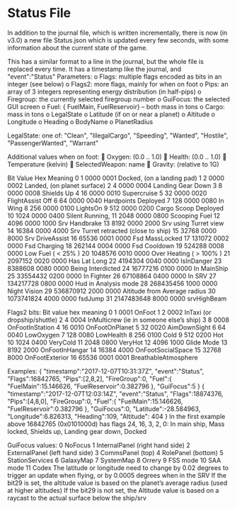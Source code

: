 # Status File

In addition to the journal file, which is written incrementally, there is now (in v3.0) a new file
Status.json which is updated every few seconds, with some information about the current state of
the game.

This has a similar format to a line in the journal, but the whole file is replaced every time. It has a
timestamp like the journal, and "event":"Status"
Parameters:
o Flags: multiple flags encoded as bits in an integer (see below)
o Flags2: more flags, mainly for when on foot
o Pips: an array of 3 integers representing energy distribution (in half-pips)
o Firegroup: the currently selected firegroup number
o GuiFocus: the selected GUI screen
o Fuel: { FuelMain, FuelReservoir} – both mass in tons
o Cargo: mass in tons
o LegalState
o Latitude (if on or near a planet)
o Altitude
o Longitude
o Heading
o BodyName
o PlanetRadius

LegalState: one of:
"Clean",
"IllegalCargo",
"Speeding",
"Wanted",
"Hostile",
"PassengerWanted",
"Warrant"

Additional values when on foot:
 Oxygen: (0.0 .. 1.0)
 Health: (0.0 .. 1.0)
 Temperature (kelvin)
 SelectedWeapon: name
 Gravity: (relative to 1G) 


Bit Value Hex Meaning
0 1 0000 0001 Docked, (on a landing pad)
1 2 0000 0002 Landed, (on planet surface)
2 4 0000 0004 Landing Gear Down
3 8 0000 0008 Shields Up
4 16 0000 0010 Supercruise
5 32 0000 0020 FlightAssist Off
6 64 0000 0040 Hardpoints Deployed
7 128 0000 0080 In Wing 
8 256 0000 0100 LightsOn
9 512 0000 0200 Cargo Scoop Deployed
10 1024 0000 0400 Silent Running,
11 2048 0000 0800 Scooping Fuel
12 4096 0000 1000 Srv Handbrake
13 8192 0000 2000 Srv using Turret view
14 16384 0000 4000 Srv Turret retracted (close to ship)
15 32768 0000 8000 Srv DriveAssist
16 65536 0001 0000 Fsd MassLocked
17 131072 0002 0000 Fsd Charging
18 262144 0004 0000 Fsd Cooldown
19 524288 0008 0000 Low Fuel ( < 25% )
20 1048576 0010 0000 Over Heating ( > 100% )
21 2097152 0020 0000 Has Lat Long
22 4194304 0040 0000 IsInDanger
23 8388608 0080 0000 Being Interdicted
24 16777216 0100 0000 In MainShip
25 33554432 0200 0000 In Fighter
26 67108864 0400 0000 In SRV
27 134217728 0800 0000 Hud in Analysis mode
28 268435456 1000 0000 Night Vision
29 536870912 2000 0000 Altitude from Average radius
30 1073741824 4000 0000 fsdJump
31 2147483648 8000 0000 srvHighBeam

Flags2 bits:
Bit value hex meaning
0 1 0001 OnFoot
1 2 0002 InTaxi (or dropship/shuttle)
2 4 0004 InMulticrew (ie in someone else’s ship)
3 8 0008 OnFootInStation
4 16 0010 OnFootOnPlanet
5 32 0020 AimDownSight
6 64 0040 LowOxygen
7 128 0080 LowHealth
8 256 0100 Cold
9 512 0200 Hot
10 1024 0400 VeryCold
11 2048 0800 VeryHot
12 4096 1000 Glide Mode
13 8192 2000 OnFootInHangar
14 16384 4000 OnFootSocialSpace
15 32768 8000 OnFootExterior
16 65536 0001 0001 BreathableAtmosphere

Examples:
{ "timestamp":"2017-12-07T10:31:37Z", "event":"Status", "Flags":16842765, "Pips":[2,8,2], "FireGroup":0,
"Fuel":{ "FuelMain":15.146626, "FuelReservoir":0.382796 }, "GuiFocus":5 }
{ "timestamp":"2017-12-07T12:03:14Z", "event":"Status", "Flags":18874376, "Pips":[4,8,0], "FireGroup":0,
"Fuel":{ "FuelMain":15.146626, "FuelReservoir":0.382796 }, "GuiFocus":0, "Latitude":-28.584963,
"Longitude":6.826313, "Heading":109, "Altitude": 404 }
In the first example above 16842765 (0x0101000d) has flags 24, 16, 3, 2, 0: In main ship, Mass
locked, Shields up, Landing gear down, Docked 

GuiFocus values:
 0 NoFocus
 1 InternalPanel (right hand side)
 2 ExternalPanel (left hand side)
 3 CommsPanel (top)
 4 RolePanel (bottom)
 5 StationServices
 6 GalaxyMap
 7 SystemMap
 8 Orrery
 9 FSS mode
 10 SAA mode
 11 Codex
The latitude or longitude need to change by 0.02 degrees to trigger an update when flying, or by
0.0005 degrees when in the SRV
If the bit29 is set, the altitude value is based on the planet’s average radius (used at higher altitudes)
If the bit29 is not set, the Altitude value is based on a raycast to the actual surface below the
ship/srv 

